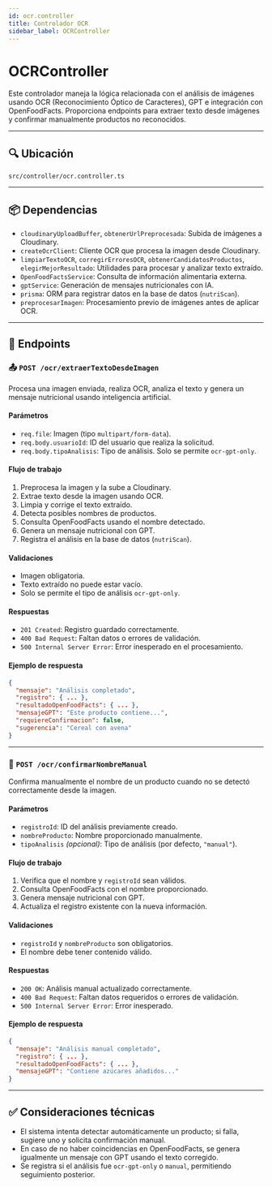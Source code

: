 ```yaml
---
id: ocr.controller
title: Controlador OCR
sidebar_label: OCRController 
---
```


# OCRController

Este controlador maneja la lógica relacionada con el análisis de imágenes usando OCR (Reconocimiento Óptico de Caracteres), GPT e integración con OpenFoodFacts. Proporciona endpoints para extraer texto desde imágenes y confirmar manualmente productos no reconocidos.

---

## 🔍 Ubicación

`src/controller/ocr.controller.ts`

---

## 📦 Dependencias

- `cloudinaryUploadBuffer`, `obtenerUrlPreprocesada`: Subida de imágenes a Cloudinary.
- `createOcrClient`: Cliente OCR que procesa la imagen desde Cloudinary.
- `limpiarTextoOCR`, `corregirErroresOCR`, `obtenerCandidatosProductos`, `elegirMejorResultado`: Utilidades para procesar y analizar texto extraído.
- `OpenFoodFactsService`: Consulta de información alimentaria externa.
- `gptService`: Generación de mensajes nutricionales con IA.
- `prisma`: ORM para registrar datos en la base de datos (`nutriScan`).
- `preprocesarImagen`: Procesamiento previo de imágenes antes de aplicar OCR.

---

## 🚀 Endpoints

### 📤 `POST /ocr/extraerTextoDesdeImagen`

Procesa una imagen enviada, realiza OCR, analiza el texto y genera un mensaje nutricional usando inteligencia artificial.

#### Parámetros

- `req.file`: Imagen (tipo `multipart/form-data`).
- `req.body.usuarioId`: ID del usuario que realiza la solicitud.
- `req.body.tipoAnalisis`: Tipo de análisis. Solo se permite `ocr-gpt-only`.

#### Flujo de trabajo

1. Preprocesa la imagen y la sube a Cloudinary.
2. Extrae texto desde la imagen usando OCR.
3. Limpia y corrige el texto extraído.
4. Detecta posibles nombres de productos.
5. Consulta OpenFoodFacts usando el nombre detectado.
6. Genera un mensaje nutricional con GPT.
7. Registra el análisis en la base de datos (`nutriScan`).

#### Validaciones

- Imagen obligatoria.
- Texto extraído no puede estar vacío.
- Solo se permite el tipo de análisis `ocr-gpt-only`.

#### Respuestas

- `201 Created`: Registro guardado correctamente.
- `400 Bad Request`: Faltan datos o errores de validación.
- `500 Internal Server Error`: Error inesperado en el procesamiento.

#### Ejemplo de respuesta

```json
{
  "mensaje": "Análisis completado",
  "registro": { ... },
  "resultadoOpenFoodFacts": { ... },
  "mensajeGPT": "Este producto contiene...",
  "requiereConfirmacion": false,
  "sugerencia": "Cereal con avena"
}
````

---

### 📝 `POST /ocr/confirmarNombreManual`

Confirma manualmente el nombre de un producto cuando no se detectó correctamente desde la imagen.

#### Parámetros

* `registroId`: ID del análisis previamente creado.
* `nombreProducto`: Nombre proporcionado manualmente.
* `tipoAnalisis` *(opcional)*: Tipo de análisis (por defecto, `"manual"`).

#### Flujo de trabajo

1. Verifica que el nombre y `registroId` sean válidos.
2. Consulta OpenFoodFacts con el nombre proporcionado.
3. Genera mensaje nutricional con GPT.
4. Actualiza el registro existente con la nueva información.

#### Validaciones

* `registroId` y `nombreProducto` son obligatorios.
* El nombre debe tener contenido válido.

#### Respuestas

* `200 OK`: Análisis manual actualizado correctamente.
* `400 Bad Request`: Faltan datos requeridos o errores de validación.
* `500 Internal Server Error`: Error inesperado.

#### Ejemplo de respuesta

```json
{
  "mensaje": "Análisis manual completado",
  "registro": { ... },
  "resultadoOpenFoodFacts": { ... },
  "mensajeGPT": "Contiene azúcares añadidos..."
}
```

---

## ✅ Consideraciones técnicas

* El sistema intenta detectar automáticamente un producto; si falla, sugiere uno y solicita confirmación manual.
* En caso de no haber coincidencias en OpenFoodFacts, se genera igualmente un mensaje con GPT usando el texto corregido.
* Se registra si el análisis fue `ocr-gpt-only` o `manual`, permitiendo seguimiento posterior.
